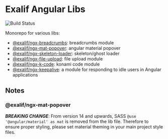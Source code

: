 # Exalif Angular Libs

![Build Status](https://github.com/exalif/angular-libs/actions/workflows/branch-master.yml/badge.svg)

Monorepo for various libs:

 - [@exalif/ngx-breadcrumbs](libs/ngx-breadcrumbs): breadcrumbs module
 - [@exalif/ngx-mat-popover](libs/ngx-mat-popover): angular material popover
 - [@exalif/ngx-skeleton-loader](libs/ngx-skeleton-loader): skeleton/ghost loader
 - [@exalif/ngx-file-upload](libs/ngx-file-upload): file upload module
 - [@exalif/ngx-k-code](libs/ngx-k-code): konami code module
 - [@exalif/ngx-keepalive](libs/ngx-keepalive): a module for responding to idle users in Angular applications

## Notes

### @exalif/ngx-mat-popover

***BREAKING CHANGE***: From version 14 and upwards, SASS `@use '@angular/material' as mat` is removed from the lib file. Therefore to ensure proper styling, please set material theming in your main project style files.
